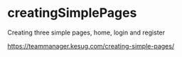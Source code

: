 # creatingSimplePages
Creating three simple pages, home, login and register

https://teammanager.kesug.com/creating-simple-pages/

